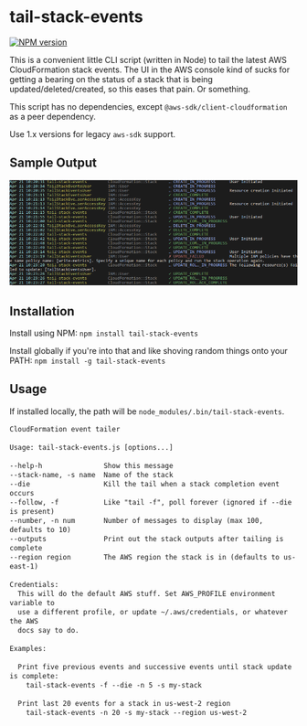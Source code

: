 # tail-stack-events

[![NPM version](https://img.shields.io/npm/v/tail-stack-events.svg)](https://www.npmjs.com/package/tail-stack-events)

This is a convenient little CLI script (written in Node) to tail
the latest AWS CloudFormation stack events. The UI in the AWS
console kind of sucks for getting a bearing on the status of
a stack that is being updated/deleted/created, so this eases
that pain. Or something.

This script has no dependencies, except `@aws-sdk/client-cloudformation` as a peer dependency.

Use 1.x versions for legacy `aws-sdk` support.

## Sample Output
![sample output](./docs/sample-output.png)

## Installation
Install using NPM: `npm install tail-stack-events`

Install globally if you're into that and like shoving random things
onto your PATH: `npm install -g tail-stack-events`

## Usage
If installed locally, the path will be `node_modules/.bin/tail-stack-events`.

```
CloudFormation event tailer

Usage: tail-stack-events.js [options...]

--help-h               Show this message
--stack-name, -s name  Name of the stack
--die                  Kill the tail when a stack completion event occurs
--follow, -f           Like "tail -f", poll forever (ignored if --die is present)
--number, -n num       Number of messages to display (max 100, defaults to 10)
--outputs              Print out the stack outputs after tailing is complete
--region region        The AWS region the stack is in (defaults to us-east-1)

Credentials:
  This will do the default AWS stuff. Set AWS_PROFILE environment variable to
  use a different profile, or update ~/.aws/credentials, or whatever the AWS
  docs say to do.

Examples:

  Print five previous events and successive events until stack update is complete:
    tail-stack-events -f --die -n 5 -s my-stack

  Print last 20 events for a stack in us-west-2 region
    tail-stack-events -n 20 -s my-stack --region us-west-2
```
